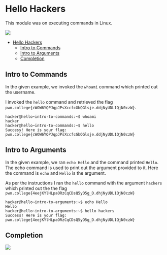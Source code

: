 # Hello Hackers

This module was on executing commands in Linux.

![](https://i.imgur.com/KC9GHzf.png)

- [Hello Hackers](#hello-hackers)
  - [Intro to Commands](#intro-to-commands)
  - [Intro to Arguments](#intro-to-arguments)
  - [Completion](#completion)

## Intro to Commands
 In the given example, we invoked the `whoami` command which printed out the username.
 
 I invoked the `hello` command and retrieved the flag `pwn.college{cWOW6YQPJqpJPsXccfcGbQGlsje.ddjNyUDL1QjN0czW}`.

```
hacker@hello~intro-to-commands:~$ whoami
hacker
hacker@hello~intro-to-commands:~$ hello
Success! Here is your flag:
pwn.college{cWOW6YQPJqpJPsXccfcGbQGlsje.ddjNyUDL1QjN0czW}
```
## Intro to Arguments

In the given example, we ran `echo Hello` and the command printed `Hello`. The echo command is used to print out the argument provided to it. Here the command is `echo` and `Hello` is the argument.

As per the instructions I ran the `hello` command with the argument `hackers` which printed out the the flag `pwn.college{4eejKYlHLpaORzCqCDsQ5yO5g_D.dhjNyUDL1QjN0czW}`

```
hacker@hello~intro-to-arguments:~$ echo Hello
Hello
hacker@hello~intro-to-arguments:~$ hello hackers
Success! Here is your flag:
pwn.college{4eejKYlHLpaORzCqCDsQ5yO5g_D.dhjNyUDL1QjN0czW}
```

## Completion
![](https://i.imgur.com/p4dCEUp.png)